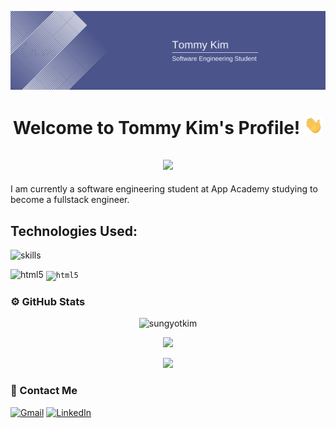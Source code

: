 ![Header](https://raw.githubusercontent.com/sungyotkim/sungyotkim/main/icon/BannerTommyKim.png "Header")

<h1 align="center"> 
  Welcome to Tommy Kim's Profile! <img src="https://raw.githubusercontent.com/sungyotkim/sungyotkim/main/icon/hand-wave.gif" width="30px">
 </h1>
<h2 align="center">
  <a href="https://git.io/typing-svg">
    <img src="https://readme-typing-svg.herokuapp.com/?lines=Full+Stack+Web+Developer;constantly+learning&color=f75c7e&center=true&vCenter=true">
  </a>
</h2>

I am currently a software engineering student at App Academy studying to become a fullstack engineer. 

<!-- Featured Projects -->
<!-- ## Featured Projects
I am constantly trying to build new projects to practice code and learn but here are the ones worth mentioning:

<div align="left"> -->
  <!--  Project   -->
<!--   <a href="https://github.com/sungyotkim/project-name"><img src="https://github-readme-stats.vercel.app/api/pin/?username=sungyotkim&repo=Calculator-Project&theme=react&bg_color=1F222E&title_color=6CD63E&icon_color=0D74E7&hide_border=true&show_icons=true&" alt="Project-name"></a>
</div> -->

## Technologies Used:
![skills](https://skillicons.dev/icons?i=ruby,rails,react,redux,html,css,sass,postgres,heroku,aws,webpack,mongodb,jquery,js,express,nodejs,git,vscode&theme=light)

<img title="HTML 5" alt="html5" width="30px" src="https://cdn.jsdelivr.net/gh/devicons/devicon/icons/html5/html5-original.svg" />
<code><img title="HTML 5" alt="html5" width="30px" src="https://cdn.jsdelivr.net/gh/devicons/devicon/icons/html5/html5-original.svg" /></code>

### :gear: GitHub Stats
<p align="center" ><img src="https://github-readme-stats.vercel.app/api/top-langs?username=sungyotkim&show_icons=true&theme=dracula&layout=compact" alt="sungyotkim" /></p>
<!-- <p><img align="left" src="https://github-readme-stats.vercel.app/api/top-langs?username=sungyotkim&show_icons=true&title_color=5e8cf4&text_color=ffffff&bg_color=262d38&locale=en&layout=compact" alt="sungyotkim" /></p> -->
<p align="center"><img src="https://github-readme-stats.vercel.app/api?username=sungyotkim&theme=dracula" /></p>
<p align="center"> 
  <img width="70%" src="https://github-readme-streak-stats.herokuapp.com/?user=adityaraute&theme=dracula" />
</p>

### :e-mail: Contact Me
[![Gmail](https://img.shields.io/badge/Gmail-D14836?style=for-the-badge&logo=gmail&logoColor=white)](mailto:sungyotkim@gmail.com)
[![LinkedIn](https://img.shields.io/badge/linkedin-%230077B5.svg?style=for-the-badge&logo=linkedin&logoColor=white)](https://www.linkedin.com/in/sungyo-kim-ab7a30163/)

<!--
**sungyotkim/sungyotkim** is a ✨ _special_ ✨ repository because its `README.md` (this file) appears on your GitHub profile.

Here are some ideas to get you started:

- 🔭 I’m currently working on ...
- 🌱 I’m currently learning ...
- 👯 I’m looking to collaborate on ...
- 🤔 I’m looking for help with ...
- 💬 Ask me about ...
- 📫 How to reach me: ...
- 😄 Pronouns: ...
- ⚡ Fun fact: ...
-->
